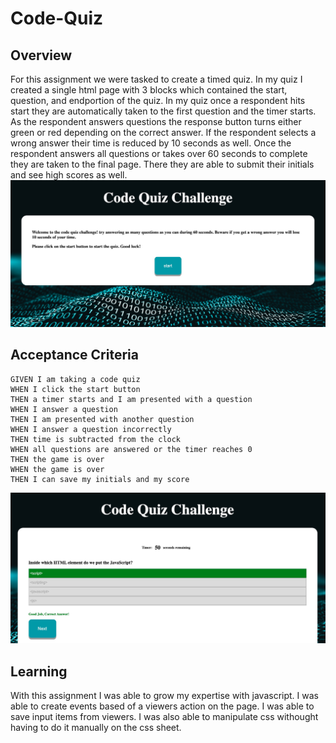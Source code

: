 # Code-Quiz
## Overview
For this assignment we were tasked to create a timed quiz. In my quiz I created a single html page with 3 blocks which contained the start, question, and endportion of the quiz. In my quiz once a respondent hits start they are automatically taken to the first question and the timer starts. As the respondent answers questions the response button turns either green or red depending on the correct answer. If the respondent selects a wrong answer their time is reduced by 10 seconds as well. Once the respondent answers all questions or takes over 60 seconds to complete they are taken to the final page. There they are able to submit their initials and see high scores as well.
![code quiz demo](./assets/images/quiz1.jpg)

## Acceptance Criteria
```
GIVEN I am taking a code quiz
WHEN I click the start button
THEN a timer starts and I am presented with a question
WHEN I answer a question
THEN I am presented with another question
WHEN I answer a question incorrectly
THEN time is subtracted from the clock
WHEN all questions are answered or the timer reaches 0
THEN the game is over
WHEN the game is over
THEN I can save my initials and my score
```

![code quiz demo](./assets/images/quiz2.jpg)

## Learning

With this assignment I was able to grow my expertise with javascript. I was able to create events based of a viewers action on the page. I was able to save input items from viewers. I was also able to manipulate css withought having to do it manually on the css sheet.